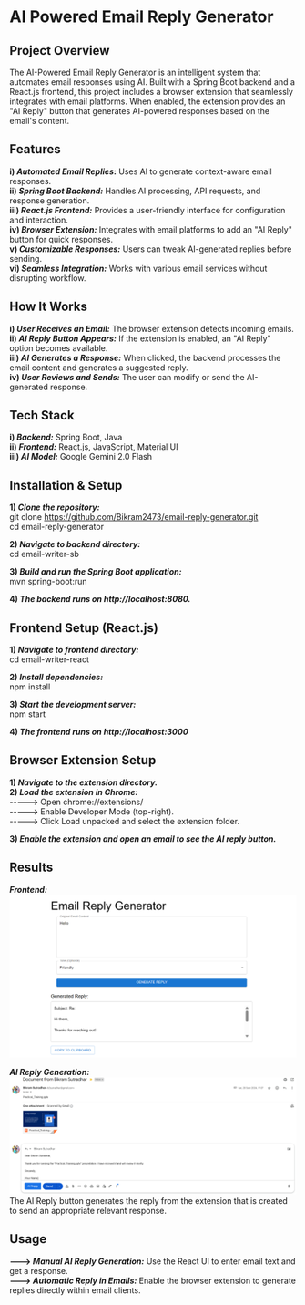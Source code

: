 # AI Powered Email Reply Generator

## Project Overview
The AI-Powered Email Reply Generator is an intelligent system that automates email responses using AI. Built with a Spring Boot backend and a React.js frontend, this project includes a browser extension that seamlessly integrates with email platforms. When enabled, the extension provides an "AI Reply" button that generates AI-powered responses based on the email's content.

## Features
**i) _Automated Email Replies_:** Uses AI to generate context-aware email responses.<br/>
**ii) _Spring Boot Backend:_** Handles AI processing, API requests, and response generation.<br/>
**iii) _React.js Frontend:_** Provides a user-friendly interface for configuration and interaction.<br/>
**iv) _Browser Extension:_** Integrates with email platforms to add an "AI Reply" button for quick responses.<br/>
**v) _Customizable Responses:_** Users can tweak AI-generated replies before sending.<br/>
**vi) _Seamless Integration:_** Works with various email services without disrupting workflow.<br/>

## How It Works
**i) _User Receives an Email:_** The browser extension detects incoming emails.<br/>
**ii) _AI Reply Button Appears:_** If the extension is enabled, an "AI Reply" option becomes available.<br/>
**iii) _AI Generates a Response:_** When clicked, the backend processes the email content and generates a suggested reply.<br/>
**iv) _User Reviews and Sends:_** The user can modify or send the AI-generated response.<br/>

## Tech Stack
**i) _Backend:_** Spring Boot, Java<br/>
**ii) _Frontend:_** React.js, JavaScript, Material UI<br/>
**iii) _AI Model:_** Google Gemini 2.0 Flash<br/>

## Installation & Setup
**1) _Clone the repository:_**<br/> 
    git clone https://github.com/Bikram2473/email-reply-generator.git<br/>
    cd email-reply-generator

**2) _Navigate to backend directory:_**<br/>
    cd email-writer-sb

**3) _Build and run the Spring Boot application:_**<br/>
    mvn spring-boot:run

**4) _The backend runs on http://localhost:8080._**

## Frontend Setup (React.js)
**1) _Navigate to frontend directory:_**<br/>
    cd email-writer-react

**2) _Install dependencies:_**<br/>
    npm install

**3) _Start the development server:_**<br/>
    npm start

**4) _The frontend runs on http://localhost:3000_**

## Browser Extension Setup
**1) _Navigate to the extension directory._**<br/>
**2) _Load the extension in Chrome:_**<br/>
      -----> Open chrome://extensions/<br/>
      -----> Enable Developer Mode (top-right).<br/>
      -----> Click Load unpacked and select the extension folder.<br/>
      
**3) _Enable the extension and open an email to see the AI reply button._**

## Results
**_Frontend:_**<br/>
![image alt](https://github.com/Bikram2473/email-reply-generator/blob/00569e4d600dff1fd4dde364d0a58cbfd7875047/front-end.png)

**_AI Reply Generation:_**<br/>
![image alt](https://github.com/Bikram2473/email-reply-generator/blob/ba1d3558cd4cfc3b0c14a1da802cf9879c9b9997/ai-reply-generator.png)
The AI Reply button generates the reply from the extension that is created to send an appropriate relevant response.

## Usage
**---> _Manual AI Reply Generation:_** Use the React UI to enter email text and get a response.<br/>
**---> _Automatic Reply in Emails:_** Enable the browser extension to generate replies directly within email clients.

